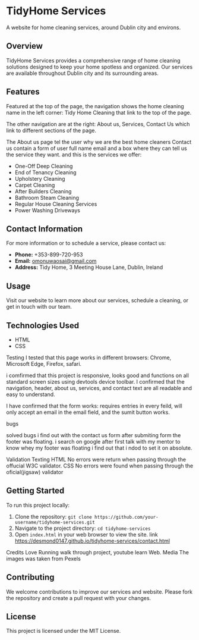 # TidyHome Services

A website for home cleaning services, around Dublin city and environs.

## Overview

TidyHome Services provides a comprehensive range of home cleaning solutions designed to keep your home spotless and organized. Our services are available throughout Dublin city and its surrounding areas.

## Features
Featured at the top of the page, the navigation shows the home cleaning name in the left corner: Tidy Home Cleaning that link to the top of the page. 

The other navigation are at the right: About us, Services, Contact Us which link to different sections of the page. 

The About us page tel the user why we are the best home cleaners Contact us contain a form of user full name email and a box where they can tell us the service they want. and this is the services we offer:

- One-Off Deep Cleaning
- End of Tenancy Cleaning
- Upholstery Cleaning
- Carpet Cleaning
- After Builders Cleaning
- Bathroom Steam Cleaning
- Regular House Cleaning Services
- Power Washing Driveways

## Contact Information

For more information or to schedule a service, please contact us:

- **Phone:** +353-899-720-953
- **Email:** omonuwaosai@gmail.com
- **Address:** Tidy Home, 3 Meeting House Lane, Dublin, Ireland

## Usage

Visit our website to learn more about our services, schedule a cleaning, or get in touch with our team.

## Technologies Used

- HTML
- CSS

Testing 
I tested that this page works in different browsers: Chrome, Microsoft Edge, Firefox, safari.

i comfirmed that this project is responsive, looks good and functions on all standard screen sizes using devtools device toolbar.
I confirmed that the navigation, header, about us, services, and contact text are all readable and easy to understand.

I have confirmed that the form works: requires entries in every feild, will only accept an email in the email field, and the sumit button works.

bugs

solved bugs
i find out with the contact us form after submiting form the footer was floating. i search on google after first talk with my mentor to know whey my footer was floating i find out that i ndod to set it on absolute. 

Validation Texting
HTML 
 No errors were return when passing through the offucial W3C validator.
  CSS
   No errors were found when passing through the oficial(jigsaw) validator 

## Getting Started

To run this project locally:

1. Clone the repository: `git clone https://github.com/your-username/tidyhome-services.git`
2. Navigate to the project directory: `cd tidyhome-services`
3. Open `index.html` in your web browser to view the site.
link https://desmond0147.github.io/tidyhome-services/contact.html

Credits
 Love Running walk through project, youtube learn Web.
 Media 
  The images was taken from Pexels


## Contributing

We welcome contributions to improve our services and website. Please fork the repository and create a pull request with your changes.

## License

This project is licensed under the MIT License.